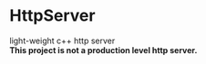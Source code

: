HttpServer
==========

light-weight c++ http server
<br>
__This project is not a production level http server.__
